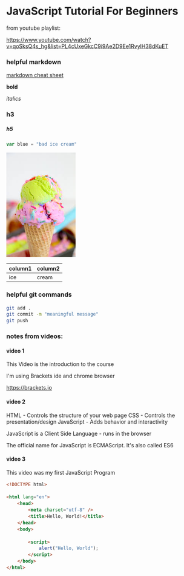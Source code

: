 # JavaScript Tutorial For Beginners

from youtube playlist:

https://www.youtube.com/watch?v=qoSksQ4s_hg&list=PL4cUxeGkcC9i9Ae2D9Ee1RvylH38dKuET

### helpful markdown

[markdown cheat sheet](https://www.markdownguide.org/cheat-sheet/)

**bold**

_italics_

### h3

##### h5

```JavaScript
var blue = "bad ice cream"
```

![ice cream](doc-images/ice-cream.jpeg)

| column1 | column2 |
| ------- | ------- |
| ice     | cream   |

### helpful git commands

```Bash
git add .
git commit -m "meaningful message"
git push
```

### notes from videos:

#### video 1

This Video is the introduction to the course  

I'm using Brackets ide and chrome browser

https://brackets.io

#### video 2

HTML - Controls the structure of your web page 
CSS - Controls the presentation/design
JavaScript - Adds behavior and interactivity

JavaScript is a Client Side Language - runs in the browser

The official name for JavaScript is ECMAScript. It's also called ES6 

#### video 3

This video was my first JavaScript Program 

```html
<!DOCTYPE html>

<html lang="en">
    <head>
        <meta charset="utf-8" />
        <title>Hello, World!</title>
    </head>
    <body>
    
        <script>
            alert("Hello, World");
        </script>
    </body>
</html>
```